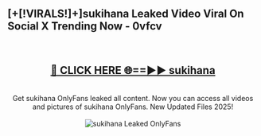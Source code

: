 <h2>[+[!VIRALS!]+]sukihana Leaked Video Viral On Social X Trending Now - 0vfcv</h2>
<br>
<div align="center">
<h2><a href="https://libra.edu.pl?sukihana" rel="nofollow">🔴 CLICK HERE 🌐==►► sukihana</a></h2>
<br>
Get sukihana OnlyFans leaked all content. Now you can access all videos and pictures of sukihana OnlyFans. New Updated Files 2025!
<br>
<br>
<a href="https://libra.edu.pl?sukihana" rel="nofollow" data-target="animated-image.originalLink"><img src="https://i.ibb.co.com/WyWwxjT/player-gif2.gif" alt="sukihana Leaked OnlyFans" style="max-width: 100%; display: inline-block;" data-target="animated-image.originalImage"></a>
</div>
<br>